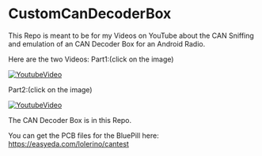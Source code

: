 # CustomCanDecoderBox


This Repo is meant to be for my Videos on YouTube about the CAN Sniffing and emulation of an CAN Decoder Box for an Android Radio.


Here are the two Videos:
Part1:(click on the image)

[![YoutubeVideo](https://img.youtube.com/vi/fj8ZLTubeko/0.jpg)](https://www.youtube.com/watch?v=fj8ZLTubeko)

Part2:(click on the image)

[![YoutubeVideo](https://img.youtube.com/vi/_Ajn560TLIo/0.jpg)](https://www.youtube.com/watch?v=_Ajn560TLIo)


The CAN Decoder Box is in this Repo.


You can get the PCB files for the BluePill here: https://easyeda.com/lolerino/cantest
